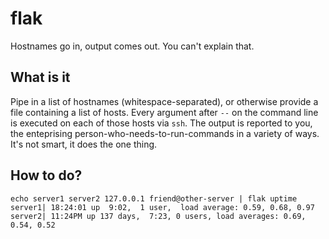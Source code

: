 # flak

Hostnames go in, output comes out.  You can't explain that.

## What is it

Pipe in a list of hostnames (whitespace-separated), or otherwise provide a file containing a list of hosts.  Every argument after `--` on the command line is executed on each of those hosts via `ssh`.  The output is reported to you, the enteprising person-who-needs-to-run-commands in a variety of ways.  It's not smart, it does the one thing.

## How to do?

```
echo server1 server2 127.0.0.1 friend@other-server | flak uptime
server1| 18:24:01 up  9:02,  1 user,  load average: 0.59, 0.68, 0.97
server2| 11:24PM up 137 days,  7:23, 0 users, load averages: 0.69, 0.54, 0.52
```

